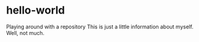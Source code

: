# hello-world
Playing around with a repository
This is just a little information about myself. Well, not much.
